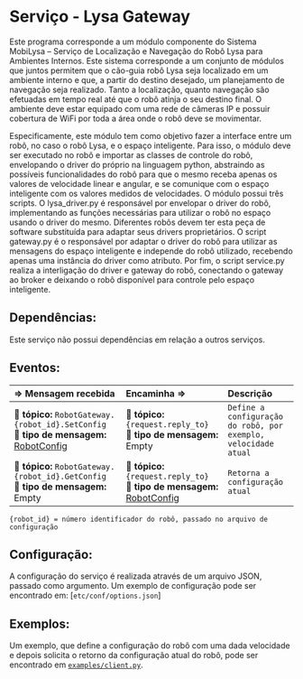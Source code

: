 Serviço - Lysa Gateway
==================

Este programa corresponde a um módulo componente do Sistema MobiLysa – Serviço de Localização e Navegação do Robô Lysa para Ambientes Internos. Este sistema corresponde a um conjunto de módulos que juntos permitem que o cão-guia robô Lysa seja localizado em um ambiente interno e que, a partir do destino desejado, um planejamento de navegação seja realizado. Tanto a localização, quanto navegação são efetuadas em tempo real até que o robô atinja o seu destino final. O ambiente deve estar equipado com uma rede de câmeras IP e possuir cobertura de WiFi por toda a área onde o robô deve se movimentar.

Especificamente, este módulo tem como objetivo fazer a interface entre um robô, no caso o robô Lysa, e o espaço inteligente. Para isso, o módulo deve ser executado no robô e importar as classes de controle do robô, envelopando o driver do próprio na linguagem python, abstraindo as possíveis funcionalidades do robô para que o mesmo receba apenas os valores de velocidade linear e angular, e se comunique com o espaço inteligente com os valores medidos de velocidades.
O módulo possui três scripts. O  lysa_driver.py  é responsável por envelopar o driver do robô, implementando as funções necessárias para utilizar o robô no espaço usando o driver do mesmo. Diferentes robôs devem ter esta peça de software substituída para adaptar seus drivers proprietários. O script gateway.py  é o responsável por adaptar o driver do robô para utilizar as mensagens do espaço inteligente e independe do robô utilizado, recebendo apenas uma instância do driver como atributo. Por fim, o script service.py  realiza a interligação do driver  e gateway  do robô, conectando o gateway ao broker e deixando o robô disponível para controle pelo espaço inteligente.

Dependências:
-----
Este serviço não possui dependências em relação a outros serviços.

Eventos:
--------
<img width=850/> ⇒ Mensagem recebida | <img width=850/> Encaminha ⇒ | <img width=500/> Descrição  
:------------ | :-------- | :----------
:incoming_envelope: **tópico:** `RobotGateway.{robot_id}.SetConfig` <br> :gem: **tipo de mensagem:** [RobotConfig] | :incoming_envelope: **tópico:** `{request.reply_to}` <br> :gem: **tipo de mensagem:** Empty | `Define a configuração do robô, por exemplo, velocidade atual`
:incoming_envelope: **tópico:** `RobotGateway.{robot_id}.GetConfig` <br> :gem: **tipo de mensagem:** Empty | :incoming_envelope: **tópico:** `{request.reply_to}` <br> :gem: **tipo de mensagem:** [RobotConfig] | `Retorna a configuração atual`

[Empty]: https://github.com/protocolbuffers/protobuf/blob/master/src/google/protobuf/empty.proto
[RobotConfig]: https://github.com/labviros/is-msgs/tree/master/docs#is.robot.RobotConfig
```
{robot_id} = número identificador do robô, passado no arquivo de configuração
```

Configuração:
----------------
A configuração do serviço é realizada através de um arquivo JSON, passado como argumento. Um exemplo de configuração pode ser encontrado em: [`etc/conf/options.json`]

Exemplos:
------------
Um exemplo, que define a configuração do robô com uma dada velocidade e depois solicita o retorno da configuração atual do robô, pode ser encontrado em [`examples/client.py`](examples/client.py).


